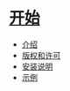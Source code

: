 # [开始](GettingStarted.md)

* [介绍](Introduction.md)
* [版权和许可](CopyrightAndLicense.md)
* [安装说明](INSTALL.md)
* [示例](Demonstration.md)
